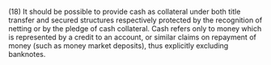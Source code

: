 (18) It should be possible to provide cash as collateral under both title transfer and secured structures respectively protected by the recognition of netting or by the pledge of cash collateral. Cash refers only to money which is represented by a credit to an account, or similar claims on repayment of money (such as money market deposits), thus explicitly excluding banknotes.